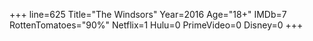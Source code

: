 +++
line=625
Title="The Windsors"
Year=2016
Age="18+"
IMDb=7
RottenTomatoes="90%"
Netflix=1
Hulu=0
PrimeVideo=0
Disney=0
+++

